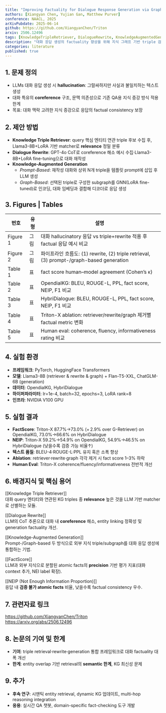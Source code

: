 ```yaml
---
title: "Improving Factuality for Dialogue Response Generation via Graph-Based Knowledge Augmentation"
authors: [Xiangyan Chen, Yujian Gan, Matthew Purver]
conference: NAACL, 2025
arXivPubdate: 2025-06-14
github: https://github.com/XiangyanChen/Triton
arxiv: 2506.12496
tags: [KnowledgeTripleRetriever, DialogueRewrite, KnowledgeAugmentedGeneration, FactScore, NEIP]
description: "대화 응답 생성의 factuality 향상을 위해 지식 그래프 기반 triple 검색·대화 재작성·지식 증강 생성 기법과 평가 지표 제안"
categories: literature
published: true
---
```


## 1. 문제 정의
- LLMs 대화 응답 생성 시 **hallucination**: 그럴싸하지만 사실과 불일치하는 텍스트 생성  
- 대화 특유의 **coreference** 구조, 문맥 의존성으로 기존 QA용 지식 증강 방식 적용 한계  
- 목표: 대화 맥락 고려한 지식 증강으로 응답의 factual consistency 보장

## 2. 제안 방법
- **Knowledge Triple Retriever**: query 핵심 엔티티 연관 triple 후보 수집 후, Llama3-8B+LoRA 기반 matcher로 **relevance** 정밀 분류  
- **Dialogue Rewrite**: GPT-4o CoT로 coreference 해소 예시 수집·Llama3-8B+LoRA fine-tuning으로 대화 재작성  
- **Knowledge-Augmented Generation**  
  - *Prompt-Based*: 재작성 대화와 상위 N개 triple을 템플릿 prompt에 삽입 후 LLM 생성  
  - *Graph-Based*: 선택된 triple로 구성한 subgraph를 GNN(LoRA fine-tuned)로 인코딩, 대화 임베딩과 결합해 디코더로 응답 생성

## 3. Figures | Tables
| 번호      | 유형    | 설명                                                                               |
|----------|--------|----------------------------------------------------------------------------------|
| Figure 1 | 그림   | 대화 hallucinatory 응답 vs triple+rewrite 적용 후 factual 응답 예시 비교               |
| Figure 2 | 그림   | 파이프라인 흐름도: (1) rewrite, (2) triple retrieval, (3) prompt-/graph-based generation |
| Table 1  | 표     | fact score human–model agreement (Cohen’s κ)                                          |
| Table 2  | 표     | OpendialKG: BLEU, ROUGE-L, PPL, fact score, NEIP, F1 비교                             |
| Table 3  | 표     | HybriDialogue: BLEU, ROUGE-L, PPL, fact score, NEIP, F1 비교                          |
| Table 4  | 표     | Triton-X ablation: retriever/rewrite/graph 제거별 factual metric 변화                  |
| Table 5  | 표     | Human eval: coherence, fluency, informativeness rating 비교                          |

## 4. 실험 환경
- **프레임워크**: PyTorch, HuggingFace Transformers  
- **모델**: Llama3-8B (retriever & rewrite & graph) + Flan-T5-XXL, ChatGLM-6B (generation)  
- **데이터**: OpendialKG, HybriDialogue  
- **하이퍼파라미터**: lr=1e-4, batch=32, epochs=3, LoRA rank=8  
- **인프라**: NVIDIA V100 GPU

## 5. 실험 결과
- **FactScore**: Triton-X 87.7%→73.0% (+ 2.9% over G-Retriever) on OpendialKG, 73.0%→66.6% on HybriDialogue  
- **NEIP**: Triton-X 59.2%→54.9% on OpendialKG, 54.9%→46.5% on HybriDialogue (낮을수록 검증 가능 비율↑)  
- **텍스트 품질**: BLEU-4·ROUGE-L·PPL 유지 혹은 소폭 향상  
- **Ablation**: retriever·rewrite·graph 각각 제거 시 fact score 1–3% 하락  
- **Human Eval**: Triton-X coherence/fluency/informativeness 전반적 개선

## 6. 배경지식 및 핵심 용어
[[Knowledge Triple Retriever]]  
대화 query 엔티티와 연관된 KG triples 중 **relevance** 높은 것을 LLM 기반 matcher로 선별하는 모듈.

[[Dialogue Rewrite]]  
LLM의 CoT 추론으로 대화 내 **coreference** 해소, entity linking 정확성 및 generation factuality 개선.

[[Knowledge-Augmented Generation]]  
Prompt-/Graph-based 두 방식으로 외부 지식 triple/subgraph를 대화 응답 생성에 통합하는 기법.

[[FactScore]]  
LLM과 외부 지식으로 분할된 atomic facts의 **precision** 기반 평가 지표(대화 context 추가, NEI label 확장).

[[NEIP (Not Enough Information Proportion)]]  
응답 내 **검증 불가 atomic facts** 비율, 낮을수록 factual consistency 우수.

## 7. 관련자료 링크
https://github.com/XiangyanChen/Triton  
https://arxiv.org/abs/2506.12496  

## 8. 논문의 기여 및 한계
- **기여**: triple retrieval·rewrite·generation 통합 프레임워크로 대화 factuality 대폭 개선  
- **한계**: entity overlap 기반 retrieval의 **semantic 한계**, KG 최신성 문제  

## 9. 추가
- **후속 연구**: 시맨틱 entity retrieval, dynamic KG 업데이트, multi-hop reasoning integration  
- **응용**: 실시간 QA 챗봇, domain-specific fact-checking 도구 개발  

